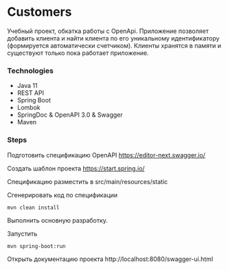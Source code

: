 # Customers

Учебный проект, обкатка работы с OpenApi.
Приложение позволяет добавить клиента 
и найти клиента по его уникальному идентификатору (формируется автоматически счетчиком).
Клиенты хранятся в памяти и существуют только пока работает приложение.

### Technologies
* Java 11
* REST API
* Spring Boot
* Lombok
* SpringDoc & OpenAPI 3.0 & Swagger
* Maven

### Steps
Подготовить спецификацию OpenAPI https://editor-next.swagger.io/

Создать шаблон проекта https://start.spring.io/

Спецификацию разместить в src/main/resources/static

Сгенерировать код по спецификации

```mvn clean install```

Выполнить основную разработку.

Запустить

```mvn spring-boot:run```

Открыть документацию проекта  http://localhost:8080/swagger-ui.html
